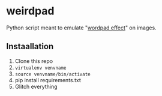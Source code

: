 # weirdpad
Python script meant to emulate "[wordpad effect](http://datamoshing.com/tag/wordpad-effect/)" on images.

## Instaallation
1. Clone this repo
2. `virtualenv venvname`
3. `source venvname/bin/activate`
4. pip install requirements.txt
5. Glitch everything
